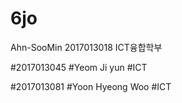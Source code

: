 # 6jo

Ahn-SooMin 2017013018 ICT융합학부

#2017013045
#Yeom Ji yun
#ICT

#2017013081
#Yoon Hyeong Woo
#ICT
